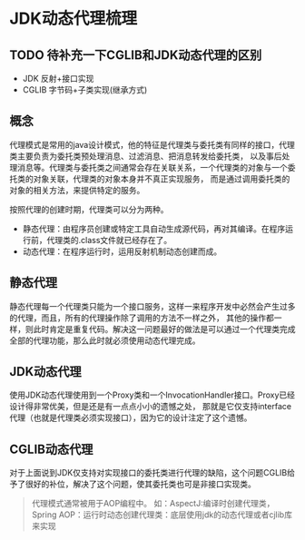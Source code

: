 # JDK动态代理梳理

## TODO 待补充一下CGLIB和JDK动态代理的区别
- JDK 反射+接口实现
- CGLIB 字节码+子类实现(继承方式)

## 概念
代理模式是常用的java设计模式，他的特征是代理类与委托类有同样的接口，代理类主要负责为委托类预处理消息、过滤消息、把消息转发给委托类，
以及事后处理消息等。代理类与委托类之间通常会存在关联关系，一个代理类的对象与一个委托类的对象关联，代理类的对象本身并不真正实现服务，
而是通过调用委托类的对象的相关方法，来提供特定的服务。

按照代理的创建时期，代理类可以分为两种。
 
- 静态代理：由程序员创建或特定工具自动生成源代码，再对其编译。在程序运行前，代理类的.class文件就已经存在了。 
- 动态代理：在程序运行时，运用反射机制动态创建而成。 

## 静态代理

静态代理每一个代理类只能为一个接口服务，这样一来程序开发中必然会产生过多的代理，而且，所有的代理操作除了调用的方法不一样之外，
其他的操作都一样，则此时肯定是重复代码。解决这一问题最好的做法是可以通过一个代理类完成全部的代理功能，那么此时就必须使用动态代理完成。

## JDK动态代理

使用JDK动态代理使用到一个Proxy类和一个InvocationHandler接口。Proxy已经设计得非常优美，但是还是有一点点小小的遗憾之处，
那就是它仅支持interface代理（也就是代理类必须实现接口），因为它的设计注定了这个遗憾。

## CGLIB动态代理

对于上面说到JDK仅支持对实现接口的委托类进行代理的缺陷，这个问题CGLIB给予了很好的补位，解决了这个问题，使其委托类也可是非接口实现类。


>代理模式通常被用于AOP编程中。
如：AspectJ:编译时创建代理类，
   Spring AOP：运行时动态创建代理类：底层使用jdk的动态代理或者cjlib库来实现